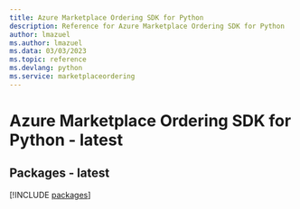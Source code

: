 ```yaml
---
title: Azure Marketplace Ordering SDK for Python
description: Reference for Azure Marketplace Ordering SDK for Python
author: lmazuel
ms.author: lmazuel
ms.data: 03/03/2023
ms.topic: reference
ms.devlang: python
ms.service: marketplaceordering
---
```

# Azure Marketplace Ordering SDK for Python - latest
## Packages - latest
[!INCLUDE [packages](marketplace-ordering-index.md)]
